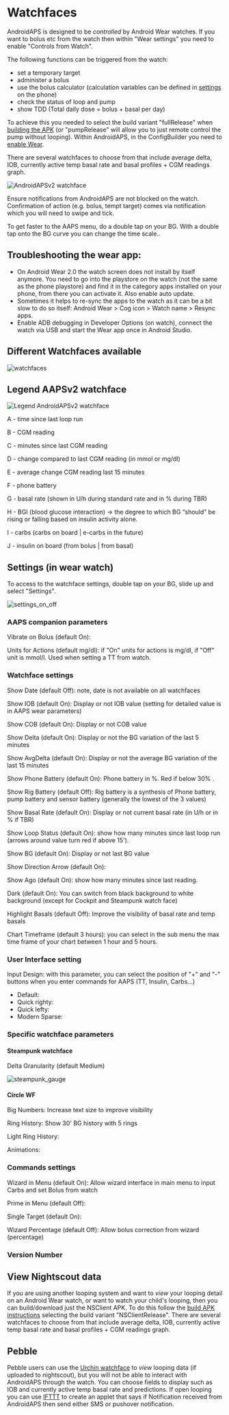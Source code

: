 # Watchfaces

AndroidAPS is designed to be _controlled_ by Android Wear watches. If you want to bolus etc from the watch then within "Wear settings" you need to enable "Controls from Watch".

The following functions can be triggered from the watch:
* set a temporary target
* administer a bolus
* use the bolus calculator (calculation variables can be defined in [settings](../Configuration/Config-Builder#wear) on the phone)
* check the status of loop and pump
* show TDD (Total daily dose = bolus + basal per day)

To achieve this you needed to select the build variant "fullRelease" when [building the APK](../Installing-AndroidAPS/Building-APK.md) (or "pumpRelease" will allow you to just remote control the pump without looping).  Within AndroidAPS, in the ConfigBuilder you need to [enable Wear](../Configuration/Config-Builder#wear). 

There are several watchfaces to choose from that include average delta, IOB, currently active temp basal rate and basal profiles + CGM readings graph.  

![AndroidAPSv2 watchface](../images/AAPSv2_Watchface.png)

Ensure notifications from AndroidAPS are not blocked on the watch. Confirmation of action (e.g. bolus, tempt target) comes via notification which you will need to swipe and tick. 

To get faster to the AAPS menu, do a double tap on your BG. 
With a double tap onto the BG curve you can change the time scale..

## Troubleshooting the wear app: 
*  On Android Wear 2.0 the watch screen does not install by itself anymore.  You need to go into the playstore on the watch (not the same as the phone playstore) and find it in the category apps installed on your phone, from there you can activate it.  Also enable auto update.  
*  Sometimes it helps to re-sync the apps to the watch as it can be a bit slow to do so itself: Android Wear > Cog icon > Watch name > Resync apps.
*  Enable ADB debugging in Developer Options (on watch), connect the watch via USB and start the Wear app once in Android Studio.

## Different Watchfaces available

![watchfaces](..\images\watchfaces.jpg)



## Legend AAPSv2 watchface

![Legend AndroidAPSv2 watchface](../images/AAPSv2_Watchface_legend.png)

A - time since last loop run

B - CGM reading

C - minutes since last CGM reading

D - change compared to last CGM reading (in mmol or mg/dl)

E - average change CGM reading last 15 minutes

F - phone battery

G - basal rate (shown in U/h during standard rate and in % during TBR)
    
H - BGI (blood glucose interaction)
    -> the degree to which BG “should” be rising or falling based on insulin activity alone.

I - carbs (carbs on board | e-carbs in the future)

J - insulin on board (from bolus | from basal)

## Settings (in wear watch)

To access to the watchface settings, double tap on your BG, slide up and select "Settings".

![settings_on_off](C:\Users\Titi\StudioProjects\AndroidAPSdocs\docs\EN\images\settings_on_off.jpg)

### AAPS companion parameters

Vibrate on Bolus (default On):

Units for Actions (default mg/dl): if "On" units for actions is mg/dl, if "Off" unit is mmol/l. Used when setting a TT from watch.

### Watchface settings

Show Date (default Off): note, date is not available on all watchfaces

Show IOB (default On): Display or not IOB value (setting for detailed value is in AAPS wear parameters)

Show COB (default On): Display or not COB value

Show Delta (default On): Display or not the BG variation of the last 5 minutes

Show AvgDelta (default On): Display or not the average BG variation of the last 15 minutes

Show Phone Battery (default On): Phone battery in %. Red if below 30% .

Show Rig Battery (default Off): Rig battery is a synthesis of Phone battery, pump battery and sensor battery (generally the lowest of the 3 values)

Show Basal Rate (default On): Display or not current basal rate (in U/h or in % if TBR)

Show Loop Status (default On): show how many minutes since last loop run (arrows around value turn red if above 15').

Show BG (default On): Display or not last BG value

Show Direction Arrow (default On): 

Show Ago (default On): show how many minutes since last reading.

Dark (default On): You can switch from black background to white background (except for Cockpit and Steampunk watch face)

Highlight Basals (default Off): Improve the visibility of basal rate and temp basals

Chart Timeframe (default 3 hours): you can select in the sub menu the max time frame of your chart between 1 hour and 5 hours.

### User Interface setting

Input Design: with this parameter, you can select the position of "+" and "-" buttons when you enter commands for AAPS (TT, Insulin, Carbs...)

- Default:
- Quick righty:
- Quick lefty:
- Modern Sparse:

### Specific watchface parameters

#### Steampunk watchface

Delta Granularity (default Medium)

![steampunk_gauge](C:\Users\Titi\StudioProjects\AndroidAPSdocs\docs\EN\images\steampunk_gauge.jpg)



#### Circle WF

Big Numbers: Increase text size to improve visibility

Ring History: Show 30' BG history with 5 rings

Light Ring History: 

Animations:

### Commands settings

Wizard in Menu (default On): Allow wizard interface in main menu to input Carbs and set Bolus from watch

Prime in Menu (default Off):

Single Target (default On):

Wizard Percentage (default Off): Allow bolus correction from wizard (percentage)

### Version Number



## View Nightscout data

If you are using another looping system and want to _view_ your looping detail on an Android Wear watch, or want to watch your child's looping, then you can build/download just the NSClient APK.  To do this follow the [build APK instructions](../Installing-AndroidAPS/Building-APK.md) selecting the build variant "NSClientRelease".  There are several watchfaces to choose from that include average delta, IOB, currently active temp basal rate and basal profiles + CGM readings graph.

## Pebble
Pebble users can use the [Urchin watchface](https://github.com/mddub/urchin-cgm) to _view_ looping data (if uploaded to nightscout), but you will not be able to interact with AndroidAPS through the watch.  You can choose fields to display such as IOB and currently active temp basal rate and predictions.  If open looping you can use [IFTTT](https://ifttt.com/) to create an applet that says if Notification received from AndroidAPS then send either SMS or pushover notification.
